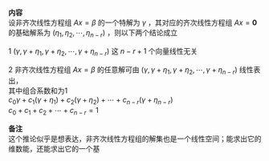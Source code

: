 **内容**  
设非齐次线性方程组 $Ax=\beta$ 的一个特解为 $\gamma$ ，其对应的齐次线性方程组 $Ax=\mathbf0$ 的基础解系为 $(\eta_1,\eta_2,\cdots,\eta_{n-r})$ ，则以下两个结论成立  
  
1  $(\gamma,\gamma+\eta_1,\gamma+\eta_2,  
\cdots,\gamma+\eta_{n-r})$ 这 $n-r+1$ 个向量线性无关  
  
2 非齐次线性方程组 $Ax=\beta$ 的任意解可由 $(\gamma,\gamma+\eta_1,\gamma+\eta_2,  
\cdots,\gamma+\eta_{n-r})$ 线性表出，  
其中组合系数和为1  
 $c_0\gamma+c_1(\gamma+\eta_1)  
+c_2(\gamma+\eta_2)+\cdots+  
c_{n-r}(\gamma+\eta_{n-r})$   
 $c_0+c_1+c_2+\cdots+c_{n-r}=1$   
  
**备注**  
这个推论似乎是想表达，非齐次线性方程组的解集也是一个线性空间；能求出它的维数能，还能求出它的一个基  
